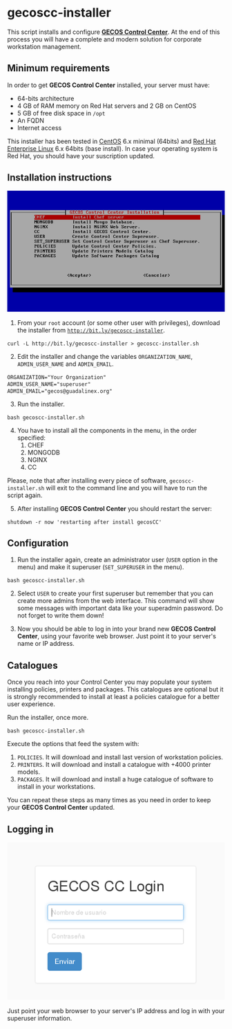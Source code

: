 # gecoscc-installer

This script installs and configure [__GECOS Control Center__](https://gecos-team.github.io). At the end of this process you will have a complete and modern solution for corporate workstation management.

## Minimum requirements

In order to get __GECOS Control Center__ installed, your server must have:

* 64-bits architecture
* 4 GB of RAM memory on Red Hat servers and 2 GB on CentOS
* 5 GB of free disk space in `/opt`
* An FQDN
* Internet access

This installer has been tested in [CentOS](https://centos.org) 6.x minimal (64bits) and [Red Hat Enterprise Linux](https://redhat.com) 6.x 64bits (base install). In case your operating system is Red Hat, you should have your suscription updated.

## Installation instructions

![Installer Screenshot](./gecoscc-installer-01.png)

1. From your `root` account (or some other user with privileges), download the installer from [`http://bit.ly/gecoscc-installer`](http://bit.ly/gecoscc-installer).
~~~
curl -L http://bit.ly/gecoscc-installer > gecoscc-installer.sh
~~~

2. Edit the installer and change the variables `ORGANIZATION_NAME`, `ADMIN_USER_NAME` and `ADMIN_EMAIL`.
~~~
ORGANIZATION="Your Organization"
ADMIN_USER_NAME="superuser"
ADMIN_EMAIL="gecos@guadalinex.org"
~~~

3. Run the installer.
~~~
bash gecoscc-installer.sh
~~~

4. You have to install all the components in the menu, in the order specified:
	1. CHEF
	2. MONGODB
	3. NGINX
	4. CC

 Please, note that after installing every piece of software, `gecoscc-installer.sh` will exit to the command line and you will have to run the script again.

5. After installing __GECOS Control Center__ you should restart the server:
~~~
shutdown -r now 'restarting after install gecosCC'
~~~

## Configuration

1. Run the installer again, create an administrator user (`USER` option in the menu) and make it superuser (`SET_SUPERUSER` in the menu).
~~~
bash gecoscc-installer.sh
~~~

2. Select `USER` to create your first superuser but remember that you can create more admins from the web interface. This command will show some messages with important data like your superadmin password. Do not forget to write them down!

3. Now you should be able to log in into your brand new __GECOS Control Center__, using your favorite web browser. Just point it to your server's name or IP address.

## Catalogues

Once you reach into your Control Center you may populate your system installing policies, printers and packages. This catalogues are optional but it is strongly recommended to install at least a policies catalogue for a better user experience.

Run the installer, once more.
~~~
bash gecoscc-installer.sh
~~~

Execute the options that feed the system with:
1. `POLICIES`. It will download and install last version of workstation policies.
2. `PRINTERS`. It will download and install a catalogue with +4000 printer models.
3. `PACKAGES`. It will download and install a huge catalogue of software to install in your workstations.

You can repeat these steps as many times as you need in order to keep your __GECOS Control Center__ updated.


## Logging in

![Installer Screenshot](./gecoscc-installer-02.png)

Just point your web browser to your server's IP address and log in with your superuser information.
